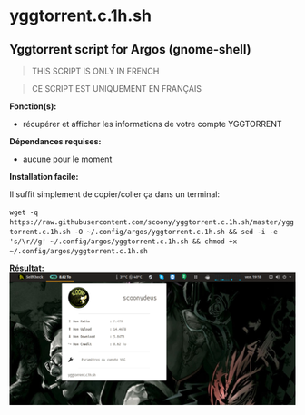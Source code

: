 # yggtorrent.c.1h.sh
## Yggtorrent script for Argos (gnome-shell)

> THIS SCRIPT IS ONLY IN FRENCH

> CE SCRIPT EST UNIQUEMENT EN FRANÇAIS

**Fonction(s):**
- récupérer et afficher les informations de votre compte YGGTORRENT

**Dépendances requises:**
- aucune pour le moment

**Installation facile:**

Il suffit simplement de copier/coller ça dans un terminal:

`wget -q https://raw.githubusercontent.com/scoony/yggtorrent.c.1h.sh/master/yggtorrent.c.1h.sh -O ~/.config/argos/yggtorrent.c.1h.sh && sed -i -e 's/\r//g' ~/.config/argos/yggtorrent.c.1h.sh && chmod +x ~/.config/argos/yggtorrent.c.1h.sh`

**Résultat:**
![ScreenShot](https://raw.githubusercontent.com/scoony/yggtorrent.c.1h.sh/master/.screenshots/Capture%20d%E2%80%99%C3%A9cran%20de%202018-02-02%2019-18-07.png)
